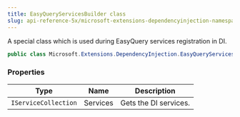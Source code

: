 ```yaml
---
title: EasyQueryServicesBuilder class
slug: api-reference-5x/microsoft-extensions-dependencyinjection-namespace/easyqueryservicesbuilder-class
---
```


A special class which is used during EasyQuery services registration in DI.
```csharp
public class Microsoft.Extensions.DependencyInjection.EasyQueryServicesBuilder

```

### Properties

| Type | Name | Description | 
| --- | --- | --- | 
| `IServiceCollection` | Services | Gets the DI services. |